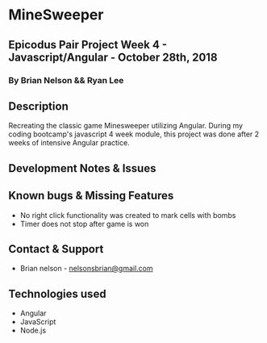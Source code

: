 # MineSweeper

## Epicodus Pair Project Week 4 - Javascript/Angular - October 28th, 2018

### By **Brian Nelson** && **Ryan Lee**

## Description

Recreating the classic game Minesweeper utilizing Angular. During my coding bootcamp's javascript 4 week module, this project was done after 2 weeks of intensive Angular practice.

## Development Notes & Issues

## Known bugs & Missing Features

* No right click functionality was created to mark cells with bombs
* Timer does not stop after game is won

## Contact & Support

* Brian nelson - nelsonsbrian@gmail.com

## Technologies used
* Angular
* JavaScript
* Node.js
